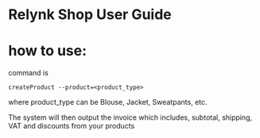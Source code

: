 # Relynk Shop User Guide
# how to use: 
command is 
```
createProduct --product=<product_type>
```
where product_type can be Blouse, Jacket, Sweatpants, etc.

The system will then output the invoice which includes, subtotal, shipping, VAT and discounts from your products
